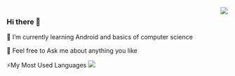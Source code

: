  <img align="right" src="https://github-readme-stats.vercel.app/api?username=OkAndGreat&show_icons=true&theme=vue&hide_title=true&hide=prs" />

 ### Hi there 👋

🌱 I’m currently learning Android and basics of computer science

💬 Feel free to Ask me about anything you like 

⚡My Most Used Languages
<img src="https://github-readme-stats.vercel.app/api/top-langs/?username=OkAndGreat&layout=compact)](https://github.com/OkAndGreat/github-readme-stats" />

